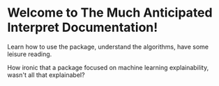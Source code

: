 Welcome to The Much Anticipated Interpret Documentation!
========================================================

Learn how to use the package, understand the algorithms, have some leisure reading.

How ironic that a package focused on machine learning explainability, wasn't all that explainabel?